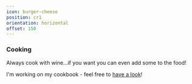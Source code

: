 ```yaml
---
icon: burger-cheese
position: cr1
orientation: horizontal
offset: 150
---
```


### Cooking

Always cook with wine...if you want you can even add some to the food!

I'm working on my cookbook - feel free to [have a look](https://cookbook.briankintz.com)!

